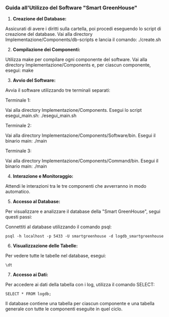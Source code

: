 ### Guida all'Utilizzo del Software "Smart GreenHouse" ###

1. **Creazione del Database:**

Assicurati di avere i diritti sulla cartella, poi procedi eseguendo lo script di creazione del database. Vai alla directory Implementazione/Components/db-scripts e lancia il comando:
    ./create.sh

2. **Compilazione dei Componenti:**

Utilizza make per compilare ogni componente del software. Vai alla directory Implementazione/Components e, per ciascun componente, esegui:
    make

3. **Avvio del Software:**

Avvia il software utilizzando tre terminali separati:

Terminale 1:

Vai alla directory Implementazione/Components.
Esegui lo script esegui_main.sh:
    ./esegui_main.sh

Terminale 2:

Vai alla directory Implementazione/Components/Software/bin.
Esegui il binario main:
    ./main

Terminale 3:

Vai alla directory Implementazione/Components/Command/bin.
Esegui il binario main:
    ./main

4. **Interazione e Monitoraggio:**

Attendi le interazioni tra le tre componenti che avverranno in modo automatico.

5. **Accesso al Database:**

Per visualizzare e analizzare il database della "Smart GreenHouse", segui questi passi:

Connettiti al database utilizzando il comando psql:

    psql -h localhost -p 5433 -U smartgreenhouse -d logdb_smartgreenhouse

6. **Visualizzazione delle Tabelle:**

Per vedere tutte le tabelle nel database, esegui:

    \dt

7. **Accesso ai Dati:**

Per accedere ai dati della tabella con i log, utilizza il comando SELECT:

    SELECT * FROM logdb;

Il database contiene una tabella per ciascun componente e una tabella generale con tutte le componenti eseguite in quel ciclo.